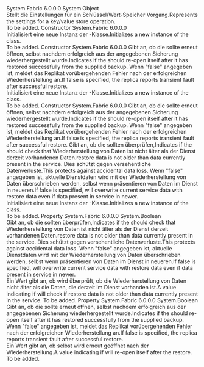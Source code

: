<Type Name="RestoreSettings" FullName="System.Fabric.RestoreSettings">
  <TypeSignature Language="C#" Value="public sealed class RestoreSettings" />
  <TypeSignature Language="ILAsm" Value=".class public auto ansi sealed beforefieldinit RestoreSettings extends System.Object" />
  <TypeSignature Language="DocId" Value="T:System.Fabric.RestoreSettings" />
  <TypeSignature Language="VB.NET" Value="Public NotInheritable Class RestoreSettings" />
  <TypeSignature Language="F#" Value="type RestoreSettings = class" />
  <AssemblyInfo>
    <AssemblyName>System.Fabric</AssemblyName>
    <AssemblyVersion>6.0.0.0</AssemblyVersion>
  </AssemblyInfo>
  <Base>
    <BaseTypeName>System.Object</BaseTypeName>
  </Base>
  <Interfaces />
  <Docs>
    <summary>
            <span data-ttu-id="2e523-101">Stellt die Einstellungen für ein Schlüssel/Wert-Speicher <see cref="M:System.Fabric.KeyValueStoreReplica.RestoreAsync(System.String,System.Fabric.RestoreSettings,System.Threading.CancellationToken)" /> Vorgang.</span><span class="sxs-lookup"><span data-stu-id="2e523-101">Represents the settings for a key/value store <see cref="M:System.Fabric.KeyValueStoreReplica.RestoreAsync(System.String,System.Fabric.RestoreSettings,System.Threading.CancellationToken)" /> operation.</span></span>
            </summary>
    <remarks>To be added.</remarks>
  </Docs>
  <Members>
    <Member MemberName=".ctor">
      <MemberSignature Language="C#" Value="public RestoreSettings ();" />
      <MemberSignature Language="ILAsm" Value=".method public hidebysig specialname rtspecialname instance void .ctor() cil managed" />
      <MemberSignature Language="DocId" Value="M:System.Fabric.RestoreSettings.#ctor" />
      <MemberSignature Language="VB.NET" Value="Public Sub New ()" />
      <MemberType>Constructor</MemberType>
      <AssemblyInfo>
        <AssemblyName>System.Fabric</AssemblyName>
        <AssemblyVersion>6.0.0.0</AssemblyVersion>
      </AssemblyInfo>
      <Parameters />
      <Docs>
        <summary>
            <span data-ttu-id="2e523-102">Initialisiert eine neue Instanz der <see cref="T:System.Fabric.RestoreSettings" />-Klasse.</span><span class="sxs-lookup"><span data-stu-id="2e523-102">Initializes a new instance of the <see cref="T:System.Fabric.RestoreSettings" /> class.</span></span>
            </summary>
        <remarks>To be added.</remarks>
      </Docs>
    </Member>
    <Member MemberName=".ctor">
      <MemberSignature Language="C#" Value="public RestoreSettings (bool inlineReopen);" />
      <MemberSignature Language="ILAsm" Value=".method public hidebysig specialname rtspecialname instance void .ctor(bool inlineReopen) cil managed" />
      <MemberSignature Language="DocId" Value="M:System.Fabric.RestoreSettings.#ctor(System.Boolean)" />
      <MemberSignature Language="VB.NET" Value="Public Sub New (inlineReopen As Boolean)" />
      <MemberSignature Language="F#" Value="new System.Fabric.RestoreSettings : bool -&gt; System.Fabric.RestoreSettings" Usage="new System.Fabric.RestoreSettings inlineReopen" />
      <MemberType>Constructor</MemberType>
      <AssemblyInfo>
        <AssemblyName>System.Fabric</AssemblyName>
        <AssemblyVersion>6.0.0.0</AssemblyVersion>
      </AssemblyInfo>
      <Parameters>
        <Parameter Name="inlineReopen" Type="System.Boolean" />
      </Parameters>
      <Docs>
        <param name="inlineReopen">
            <span data-ttu-id="2e523-103">Gibt an, ob die <see cref="T:System.Fabric.KeyValueStoreReplica" /> sollte erneut öffnen, selbst nachdem erfolgreich aus der angegebenen Sicherung wiederhergestellt wurde.</span><span class="sxs-lookup"><span data-stu-id="2e523-103">Indicates if the <see cref="T:System.Fabric.KeyValueStoreReplica" /> should re-open itself after it has restored successfully from the supplied backup.</span></span> <span data-ttu-id="2e523-104">Wenn "false" angegeben ist, meldet das Replikat vorübergehenden Fehler nach der erfolgreichen Wiederherstellung an.</span><span class="sxs-lookup"><span data-stu-id="2e523-104">If false is specified, the replica reports transient fault after successful restore.</span></span> 
            </param>
        <summary>
            <span data-ttu-id="2e523-105">Initialisiert eine neue Instanz der <see cref="T:System.Fabric.RestoreSettings" />-Klasse.</span><span class="sxs-lookup"><span data-stu-id="2e523-105">Initializes a new instance of the <see cref="T:System.Fabric.RestoreSettings" /> class.</span></span>
            </summary>
        <remarks>To be added.</remarks>
      </Docs>
    </Member>
    <Member MemberName=".ctor">
      <MemberSignature Language="C#" Value="public RestoreSettings (bool inlineReopen, bool enableLsnCheck);" />
      <MemberSignature Language="ILAsm" Value=".method public hidebysig specialname rtspecialname instance void .ctor(bool inlineReopen, bool enableLsnCheck) cil managed" />
      <MemberSignature Language="DocId" Value="M:System.Fabric.RestoreSettings.#ctor(System.Boolean,System.Boolean)" />
      <MemberSignature Language="VB.NET" Value="Public Sub New (inlineReopen As Boolean, enableLsnCheck As Boolean)" />
      <MemberSignature Language="F#" Value="new System.Fabric.RestoreSettings : bool * bool -&gt; System.Fabric.RestoreSettings" Usage="new System.Fabric.RestoreSettings (inlineReopen, enableLsnCheck)" />
      <MemberType>Constructor</MemberType>
      <AssemblyInfo>
        <AssemblyName>System.Fabric</AssemblyName>
        <AssemblyVersion>6.0.0.0</AssemblyVersion>
      </AssemblyInfo>
      <Parameters>
        <Parameter Name="inlineReopen" Type="System.Boolean" />
        <Parameter Name="enableLsnCheck" Type="System.Boolean" />
      </Parameters>
      <Docs>
        <param name="inlineReopen">
            <span data-ttu-id="2e523-106">Gibt an, ob die <see cref="T:System.Fabric.KeyValueStoreReplica" /> sollte erneut öffnen, selbst nachdem erfolgreich aus der angegebenen Sicherung wiederhergestellt wurde.</span><span class="sxs-lookup"><span data-stu-id="2e523-106">Indicates if the <see cref="T:System.Fabric.KeyValueStoreReplica" /> should re-open itself after it has restored successfully from the supplied backup.</span></span> <span data-ttu-id="2e523-107">Wenn "false" angegeben ist, meldet das Replikat vorübergehenden Fehler nach der erfolgreichen Wiederherstellung an.</span><span class="sxs-lookup"><span data-stu-id="2e523-107">If false is specified, the replica reports transient fault after successful restore.</span></span>  
            </param>
        <param name="enableLsnCheck">
            <span data-ttu-id="2e523-108">Gibt an, ob die <see cref="T:System.Fabric.KeyValueStoreReplica" /> sollten überprüfen,</span><span class="sxs-lookup"><span data-stu-id="2e523-108">Indicates if the <see cref="T:System.Fabric.KeyValueStoreReplica" /> should check that</span></span>  
            <span data-ttu-id="2e523-109">Wiederherstellung von Daten ist nicht älter als der Dienst derzeit vorhandenen Daten.</span><span class="sxs-lookup"><span data-stu-id="2e523-109">restore data is not older than data currently present in the service.</span></span>
            <span data-ttu-id="2e523-110">Dies schützt gegen versehentliche Datenverluste.</span><span class="sxs-lookup"><span data-stu-id="2e523-110">This protects against accidental data loss.</span></span> <span data-ttu-id="2e523-111">Wenn "false" angegeben ist, <see cref="T:System.Fabric.KeyValueStoreReplica" /> aktuelle Dienstdaten wird mit der Wiederherstellung von Daten überschrieben werden, selbst wenn präsentieren von Daten im Dienst in neueren.</span><span class="sxs-lookup"><span data-stu-id="2e523-111">If false is specified, <see cref="T:System.Fabric.KeyValueStoreReplica" /> will overwrite current service data with restore data even if data present in service in newer.</span></span> 
            </param>
        <summary>
            <span data-ttu-id="2e523-112">Initialisiert eine neue Instanz der <see cref="T:System.Fabric.RestoreSettings" />-Klasse.</span><span class="sxs-lookup"><span data-stu-id="2e523-112">Initializes a new instance of the <see cref="T:System.Fabric.RestoreSettings" /> class.</span></span> 
            </summary>
        <remarks>To be added.</remarks>
      </Docs>
    </Member>
    <Member MemberName="EnableLsnCheck">
      <MemberSignature Language="C#" Value="public bool EnableLsnCheck { get; }" />
      <MemberSignature Language="ILAsm" Value=".property instance bool EnableLsnCheck" />
      <MemberSignature Language="DocId" Value="P:System.Fabric.RestoreSettings.EnableLsnCheck" />
      <MemberSignature Language="VB.NET" Value="Public ReadOnly Property EnableLsnCheck As Boolean" />
      <MemberSignature Language="F#" Value="member this.EnableLsnCheck : bool" Usage="System.Fabric.RestoreSettings.EnableLsnCheck" />
      <MemberType>Property</MemberType>
      <AssemblyInfo>
        <AssemblyName>System.Fabric</AssemblyName>
        <AssemblyVersion>6.0.0.0</AssemblyVersion>
      </AssemblyInfo>
      <ReturnValue>
        <ReturnType>System.Boolean</ReturnType>
      </ReturnValue>
      <Docs>
        <summary>
            <span data-ttu-id="2e523-113">Gibt an, ob die <see cref="T:System.Fabric.KeyValueStoreReplica" /> sollten überprüfen,</span><span class="sxs-lookup"><span data-stu-id="2e523-113">Indicates if the <see cref="T:System.Fabric.KeyValueStoreReplica" /> should check that</span></span>  
            <span data-ttu-id="2e523-114">Wiederherstellung von Daten ist nicht älter als der Dienst derzeit vorhandenen Daten.</span><span class="sxs-lookup"><span data-stu-id="2e523-114">restore data is not older than data currently present in the service.</span></span>
            <span data-ttu-id="2e523-115">Dies schützt gegen versehentliche Datenverluste.</span><span class="sxs-lookup"><span data-stu-id="2e523-115">This protects against accidental data loss.</span></span> <span data-ttu-id="2e523-116">Wenn "false" angegeben ist, <see cref="T:System.Fabric.KeyValueStoreReplica" /> aktuelle Dienstdaten wird mit der Wiederherstellung von Daten überschrieben werden, selbst wenn präsentieren von Daten im Dienst in neueren.</span><span class="sxs-lookup"><span data-stu-id="2e523-116">If false is specified, <see cref="T:System.Fabric.KeyValueStoreReplica" /> will overwrite current service data with restore data even if data present in service in newer.</span></span> 
            </summary>
        <value>
            <span data-ttu-id="2e523-117">Ein <see cref="T:System.Boolean" /> Wert gibt an, ob <see cref="T:System.Fabric.KeyValueStoreReplica" /> wird überprüft, ob die Wiederherstellung von Daten nicht älter als die Daten, die derzeit im Dienst vorhanden ist.</span><span class="sxs-lookup"><span data-stu-id="2e523-117">A <see cref="T:System.Boolean" /> value indicating if <see cref="T:System.Fabric.KeyValueStoreReplica" /> will check if restore data is not older than data currently present in the service.</span></span>
            </value>
        <remarks>To be added.</remarks>
      </Docs>
    </Member>
    <Member MemberName="InlineReopen">
      <MemberSignature Language="C#" Value="public bool InlineReopen { get; }" />
      <MemberSignature Language="ILAsm" Value=".property instance bool InlineReopen" />
      <MemberSignature Language="DocId" Value="P:System.Fabric.RestoreSettings.InlineReopen" />
      <MemberSignature Language="VB.NET" Value="Public ReadOnly Property InlineReopen As Boolean" />
      <MemberSignature Language="F#" Value="member this.InlineReopen : bool" Usage="System.Fabric.RestoreSettings.InlineReopen" />
      <MemberType>Property</MemberType>
      <AssemblyInfo>
        <AssemblyName>System.Fabric</AssemblyName>
        <AssemblyVersion>6.0.0.0</AssemblyVersion>
      </AssemblyInfo>
      <ReturnValue>
        <ReturnType>System.Boolean</ReturnType>
      </ReturnValue>
      <Docs>
        <summary>
            <span data-ttu-id="2e523-118">Gibt an, ob die <see cref="T:System.Fabric.KeyValueStoreReplica" /> sollte erneut öffnen, selbst nachdem erfolgreich aus der angegebenen Sicherung wiederhergestellt wurde.</span><span class="sxs-lookup"><span data-stu-id="2e523-118">Indicates if the <see cref="T:System.Fabric.KeyValueStoreReplica" /> should re-open itself after it has restored successfully from the supplied backup.</span></span> <span data-ttu-id="2e523-119">Wenn "false" angegeben ist, meldet das Replikat vorübergehenden Fehler nach der erfolgreichen Wiederherstellung an.</span><span class="sxs-lookup"><span data-stu-id="2e523-119">If false is specified, the replica reports transient fault after successful restore.</span></span> 
            </summary>
        <value>
            <span data-ttu-id="2e523-120">Ein <see cref="T:System.Boolean" /> Wert gibt an, ob <see cref="T:System.Fabric.KeyValueStoreReplica" /> selbst wird erneut geöffnet nach der Wiederherstellung.</span><span class="sxs-lookup"><span data-stu-id="2e523-120">A <see cref="T:System.Boolean" /> value indicating if <see cref="T:System.Fabric.KeyValueStoreReplica" /> will re-open itself after the restore.</span></span>
            </value>
        <remarks>To be added.</remarks>
      </Docs>
    </Member>
  </Members>
</Type>